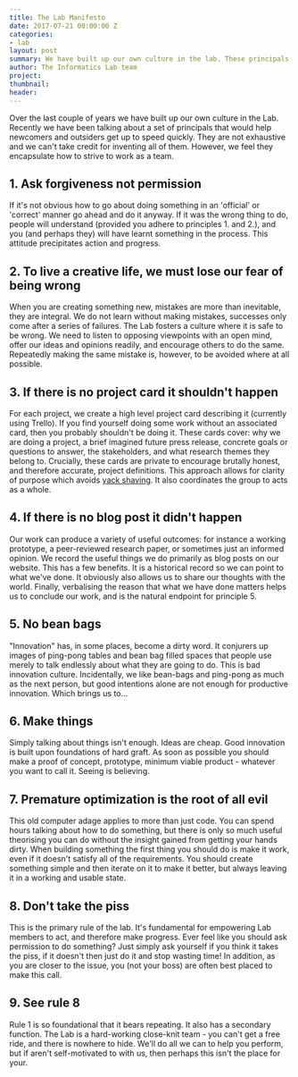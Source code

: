 ```yaml
---
title: The Lab Manifesto
date: 2017-07-21 00:00:00 Z
categories:
- lab
layout: post
summary: We have built up our own culture in the lab. These principals encapsulate that culture.
author: The Informatics Lab team
project:
thumbnail: 
header: 
---
```


Over the last couple of years we have built up our own culture in the Lab. Recently we have been talking about a set of principals that would help newcomers and outsiders get up to speed quickly. They are not exhaustive and we can't take credit for inventing all of them. However, we feel they encapsulate how to strive to work as a team.

## 1. Ask forgiveness not permission

If it's not obvious how to go about doing something in an 'official' or 'correct' manner go ahead and do it anyway. If it was the wrong thing to do, people will understand (provided you adhere to principles 1. and 2.), and you (and perhaps they) will have learnt something in the process. This attitude precipitates action and progress.

## 2. To live a creative life, we must lose our fear of being wrong

When you are creating something new, mistakes are more than inevitable, they are integral. We do not learn without making mistakes, successes only come after a series of failures. The Lab fosters a culture where it is safe to be wrong. We need to listen to opposing viewpoints with an open mind, offer our ideas and opinions readily, and encourage others to do the same. Repeatedly making the same mistake is, however, to be avoided where at all possible.

## 3. If there is no project card it shouldn't happen

For each project, we create a high level project card describing it (currently using Trello). If you find yourself doing some work without an associated card, then you probably shouldn't be doing it. These cards cover: why we are doing a project, a brief imagined future press release, concrete goals or questions to answer, the stakeholders, and what research themes they belong to. Crucially, these cards are private to encourage brutally honest, and therefore accurate, project definitions. This approach allows for clarity of purpose which avoids [yack shaving](https://en.wiktionary.org/wiki/yak_shaving). It also coordinates the group to acts as a whole.

## 4. If there is no blog post it didn't happen

Our work can produce a variety of useful outcomes: for instance a working prototype, a peer-reviewed research paper, or sometimes just an informed opinion. We record the useful things we do primarily as blog posts on our website. This has a few benefits. It is a historical record so we can point to what we've done. It obviously also allows us to share our thoughts with the world. Finally, verbalising the reason that what we have done matters helps us to conclude our work, and is the natural endpoint for principle 5.

## 5. No bean bags

"Innovation" has, in some places, become a dirty word. It conjurers up images of ping-pong tables and bean bag filled spaces that people use merely to talk endlessly about what they are going to do. This is bad innovation culture. Incidentally, we like bean-bags and ping-pong as much as the next person, but good intentions alone are not enough for productive innovation. Which brings us to...

## 6. Make things

Simply talking about things isn't enough. Ideas are cheap. Good innovation is built upon foundations of hard graft. As soon as possible you should make a proof of concept, prototype, minimum viable product - whatever you want to call it. Seeing is believing.

## 7. Premature optimization is the root of all evil

This old computer adage applies to more than just code. You can spend hours talking about how to do something, but there is only so much useful theorising you can do without the insight gained from getting your hands dirty. When building something the first thing you should do is make it work, even if it doesn't satisfy all of the requirements. You should create something simple and then iterate on it to make it better, but always leaving it in a working and usable state.

## 8. Don't take the piss

This is the primary rule of the lab. It's fundamental for empowering Lab members to act, and therefore make progress. Ever feel like you should ask permission to do something? Just simply ask yourself if you think it takes the piss, if it doesn't then just do it and stop wasting time! In addition, as you are closer to the issue, you (not your boss) are often best placed to make this call.

## 9. See rule 8

Rule 1 is so foundational that it bears repeating. It also has a secondary function. The Lab is a hard-working close-knit team - you can't get a free ride, and there is nowhere to hide. We'll do all we can to help you perform, but if aren't self-motivated to with us, then perhaps this isn't the place for your.